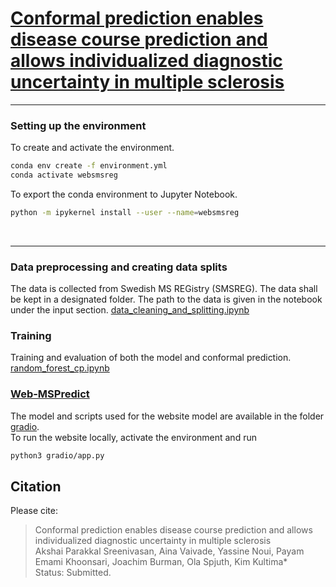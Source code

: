 # [Conformal prediction enables disease course prediction and allows individualized diagnostic uncertainty in multiple sclerosis](websitelink) <br>


---
### Setting up the environment
To create and activate the environment. <br>
```bash
conda env create -f environment.yml
conda activate websmsreg
```
To export the conda environment to Jupyter Notebook. <br>
```bash
python -m ipykernel install --user --name=websmsreg
```
<br>

---


### Data preprocessing and creating data splits
The data is collected from Swedish MS REGistry (SMSREG). The data shall be kept in a designated folder. The path to the data is given in the notebook under the input section. [data_cleaning_and_splitting.ipynb](scripts/data_cleaning_and_splitting.ipynb)  <br>
### Training
Training and evaluation of both the model and conformal prediction. [random_forest_cp.ipynb](scripts/random_forest_cp.ipynb) <br>
### [Web-MSPredict](websitelink) <br>
The model and scripts used for the website model are available in the folder [gradio](gradio).<br>
To run the website locally, activate the environment and run

```bash
python3 gradio/app.py
```

## Citation
Please cite:<br>
>Conformal prediction enables disease course prediction and allows individualized diagnostic uncertainty in multiple sclerosis<br>
>Akshai Parakkal Sreenivasan, Aina Vaivade, Yassine Noui, Payam Emami Khoonsari, Joachim Burman, Ola Spjuth, Kim Kultima*<br>
>Status: Submitted.
